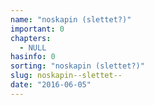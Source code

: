 ```yaml
---
name: "noskapin (slettet?)"
important: 0
chapters:  
  - NULL
hasinfo: 0
sorting: "noskapin (slettet?)"
slug: noskapin--slettet--
date: "2016-06-05"
---
```



